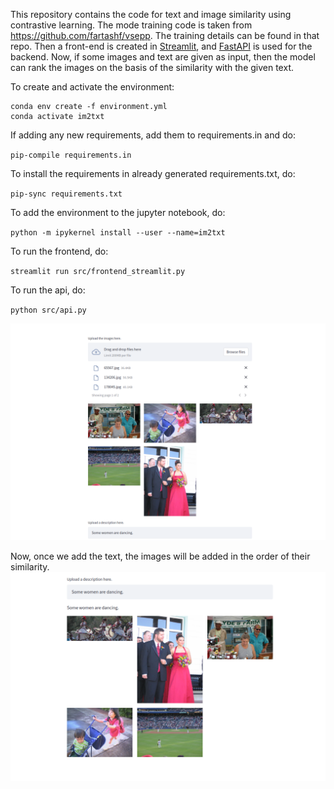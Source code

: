 This repository contains the code for text and image similarity using contrastive learning. The mode training code is taken from https://github.com/fartashf/vsepp. The training details can be found in that repo. Then a front-end is created in [Streamlit](https://streamlit.io/), and [FastAPI](https://fastapi.tiangolo.com/) is used for the backend. Now, if some images and text are given as input, then the model can rank the images on the basis of the similarity with the given text.

To create and activate the environment:

```
conda env create -f environment.yml
conda activate im2txt
```

If adding any new requirements, add them to requirements.in and do:

`pip-compile requirements.in`

To install the requirements in already generated requirements.txt, do:

`pip-sync requirements.txt`

To add the environment to the jupyter notebook, do:

`python -m ipykernel install --user --name=im2txt`

To run the frontend, do:

`streamlit run src/frontend_streamlit.py`

To run the api, do:

`python src/api.py`

![first half](images/front_page.png "first half")

Now, once we add the text, the images will be added in the order of their similarity.
![second half](images/second_page.png "second half")
